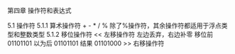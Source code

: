 第四章  操作符和表达式

5.1 操作符
    5.1.1   算术操作符
        + - * / %
        除了%操作符，其余操作符都适用于浮点类型和整数类型
    5.1.2   移位操作符
        <<  左移操作符
            左边丢弃，右边补零
            移位前          01101101
            以为后       01101101
            结果            01101000
        >>  右移操作符